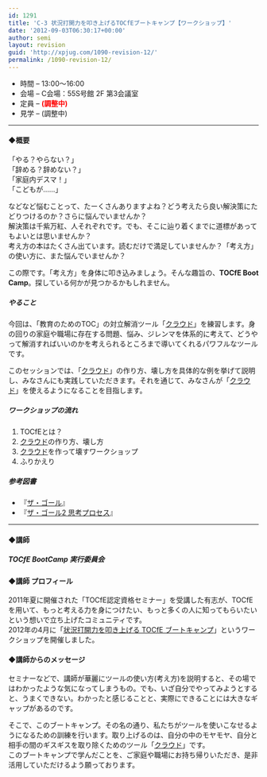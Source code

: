 ```yaml
---
id: 1291
title: 'C-3 状況打開力を叩き上げるTOCfEブートキャンプ【ワークショップ】'
date: '2012-09-03T06:30:17+00:00'
author: semi
layout: revision
guid: 'http://xpjug.com/1090-revision-12/'
permalink: /1090-revision-12/
---
```


- 時間 – 13:00〜16:00
- 会場 – C会場：55S号館 2F 第3会議室
- 定員 – **<font color="red">(調整中)</font>**
- 見学 – (調整中)

---

#### ◆概要

「やる？やらない？」  
「辞める？辞めない？」  
「家庭内デスマ！」  
「こどもが……」

などなど悩むことって、たーくさんありますよね？どう考えたら良い解決策にたどりつけるのか？さらに悩んでいませんか？  
解決策は千紫万紅、人それぞれです。でも、そこに辿り着くまでに道標があってもよいとは思いませんか？  
考え方の本はたくさん出ています。読むだけで満足していませんか？「考え方」の使い方に、また悩んでいませんか？

この際です。「考え方」を身体に叩き込みましょう。そんな趣旨の、**TOCfE Boot Camp**。探している何かが見つかるかもしれません。

##### やること

今回は、「教育のためのTOC」の対立解消ツール「[クラウド](http://global-optimum.com/blog/2012/03/298/)」を練習します。身の回りの家庭や職場に存在する問題、悩み、ジレンマを体系的に考えて、どうやって解消すればいいのかを考えられるところまで導いてくれるパワフルなツールです。

このセッションでは、「[クラウド](http://global-optimum.com/blog/2012/03/298/)」の作り方、壊し方を具体的な例を挙げて説明し、みなさんにも実践していただきます。それを通じて、みなさんが「[クラウド](http://global-optimum.com/blog/2012/03/298/)」を使えるようになることを目指します。

##### ワークショップの流れ

1. TOCfEとは？
2. [クラウド](http://global-optimum.com/blog/2012/03/298/)の作り方、壊し方
3. [クラウド](http://global-optimum.com/blog/2012/03/298/)を作って壊すワークショップ
4. ふりかえり

##### 参考図書

- 『[ザ・ゴール](http://www.amazon.co.jp/gp/product/4478420408/)』
- 『[ザ・ゴール2 思考プロセス](http://www.amazon.co.jp/dp/4478420416/)』

---

#### ◆講師

##### TOCfE BootCamp 実行委員会

#### ◆講師 プロフィール

2011年夏に開催された「TOCfE認定資格セミナー」を受講した有志が、TOCfEを用いて、もっと考える力を身につけたい、もっと多くの人に知ってもらいたいという想いで立ち上げたコミュニティです。  
2012年の4月に「[状況打開力を叩き上げる TOCfE ブートキャンプ](http://kokucheese.com/event/index/30962/)」というワークショップを開催しました。

#### ◆講師からのメッセージ

セミナーなどで、講師が華麗にツールの使い方(考え方)を説明すると、その場ではわかったような気になってしまうもの。でも、いざ自分でやってみようとすると、うまくできない。わかったと感じることと、実際にできることには大きなギャップがあるのです。

そこで、このブートキャンプ。その名の通り、私たちがツールを使いこなせるようになるための訓練を行います。取り上げるのは、自分の中のモヤモヤ、自分と相手の間のギスギスを取り除くためのツール「[クラウド](http://global-optimum.com/blog/2012/03/298/)」です。  
このブートキャンプで学んだことを、ご家庭や職場にお持ち帰りいただき、是非活用していただけるよう願っております。